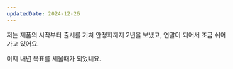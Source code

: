 ```yaml
---
updatedDate: 2024-12-26
---
```


저는 제품의 시작부터 출시를 거쳐 안정화까지 2년을 보냈고, 연말이 되어서 조금 쉬어가고 있어요.

이제 내년 목표를 세울때가 되었네요.

